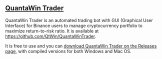 ## <a href="https://github.com/QtWin/QuantaWinTrader">QuantaWin Trader</a> 
QuantaWin Trader is an automated trading bot with GUI (Graphical User Interface) for Binance users to manage cryptocurrency portfolio to maximize return-to-risk ratio. 
It is available at https://github.com/QtWin/QuantaWinTrader.

It is free to use and you can [download QuantaWin Trader on the Releases page](https://github.com/QtWin/QuantaWinTrader/releases), with compiled versions for both Windows and Mac OS. 
